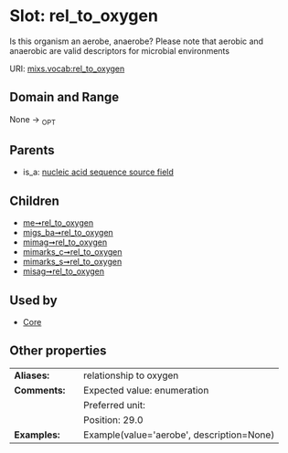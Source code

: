 
# Slot: rel_to_oxygen


Is this organism an aerobe, anaerobe? Please note that aerobic and anaerobic are valid descriptors for microbial environments

URI: [mixs.vocab:rel_to_oxygen](https://w3id.org/mixs/vocab/rel_to_oxygen)


## Domain and Range

None ->  <sub>OPT</sub> 

## Parents

 *  is_a: [nucleic acid sequence source field](nucleic_acid_sequence_source_field.md)

## Children

 *  [me➞rel_to_oxygen](me_rel_to_oxygen.md)
 *  [migs_ba➞rel_to_oxygen](migs_ba_rel_to_oxygen.md)
 *  [mimag➞rel_to_oxygen](mimag_rel_to_oxygen.md)
 *  [mimarks_c➞rel_to_oxygen](mimarks_c_rel_to_oxygen.md)
 *  [mimarks_s➞rel_to_oxygen](mimarks_s_rel_to_oxygen.md)
 *  [misag➞rel_to_oxygen](misag_rel_to_oxygen.md)

## Used by

 * [Core](Core.md)

## Other properties

|  |  |  |
| --- | --- | --- |
| **Aliases:** | | relationship to oxygen |
| **Comments:** | | Expected value: enumeration |
|  | | Preferred unit:  |
|  | | Position: 29.0 |
| **Examples:** | | Example(value='aerobe', description=None) |

